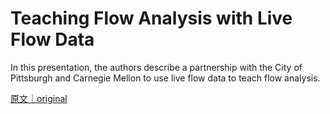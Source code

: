 
# Teaching Flow Analysis with Live Flow Data

In this presentation, the authors describe a partnership with the City of Pittsburgh and Carnegie Mellon to use live flow data to teach flow analysis.

[原文｜original](https://insights.sei.cmu.edu/library/teaching-flow-analysis-with-live-flow-data/)
        